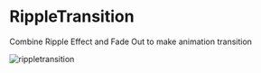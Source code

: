 # RippleTransition
Combine Ripple Effect and Fade Out to make animation transition

![rippletransition](https://cloud.githubusercontent.com/assets/19208995/15154536/fbf55ef2-1718-11e6-9488-bcb1d5c1ac1a.gif)
